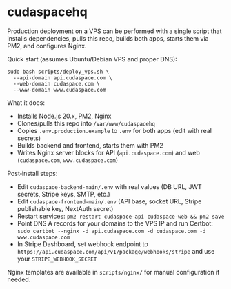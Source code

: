 # cudaspacehq

Production deployment on a VPS can be performed with a single script that installs dependencies, pulls this repo, builds both apps, starts them via PM2, and configures Nginx.

Quick start (assumes Ubuntu/Debian VPS and proper DNS):

```
sudo bash scripts/deploy_vps.sh \
  --api-domain api.cudaspace.com \
  --web-domain cudaspace.com \
  --www-domain www.cudaspace.com
```

What it does:
- Installs Node.js 20.x, PM2, Nginx
- Clones/pulls this repo into `/var/www/cudaspacehq`
- Copies `.env.production.example` to `.env` for both apps (edit with real secrets)
- Builds backend and frontend, starts them with PM2
- Writes Nginx server blocks for API (`api.cudaspace.com`) and web (`cudaspace.com`, `www.cudaspace.com`)

Post‑install steps:
- Edit `cudaspace-backend-main/.env` with real values (DB URL, JWT secrets, Stripe keys, SMTP, etc.)
- Edit `cudaspace-frontend-main/.env` (API base, socket URL, Stripe publishable key, NextAuth secret)
- Restart services: `pm2 restart cudaspace-api cudaspace-web && pm2 save`
- Point DNS A records for your domains to the VPS IP and run Certbot: `sudo certbot --nginx -d api.cudaspace.com -d cudaspace.com -d www.cudaspace.com`
- In Stripe Dashboard, set webhook endpoint to `https://api.cudaspace.com/api/v1/package/webhooks/stripe` and use your `STRIPE_WEBHOOK_SECRET`

Nginx templates are available in `scripts/nginx/` for manual configuration if needed.